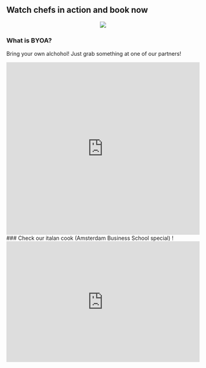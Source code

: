 ## Watch chefs in action and book now
<div style="width:100%;display: flex;align-items: center;justify-content: center;">
	
<img src="https://cm5ueq.dm2301.livefilestore.com/y4m3NPxrcb2G7NAuW3cH6cKP8SPufIG9Qp89DTrMyzjQ6ItRfL83aijmplS7vQKovVWksXBSu3MHaorUHTKOdehcxihYYkjn9tyvVxCuhJU2ta8kMPEhAOXcQwzPzTm323SQ313csNhDSRKxjcKJ5e-5eYO4N9b78G42MI_wMS0KCTvU8fDMtYYsVbTpo3WJdVFRSHN4MgMV9bkVVLmbMV78g?width=660&height=216&cropmode=none">
</div>

### What is BYOA?
Bring your own alchohol! Just grab something at one of our partners!
<div style="width:100%;display: flex;align-items: center;justify-content: center;">
<iframe src="https://www.google.com/maps/embed?pb=!1m16!1m12!1m3!1d19491.53600030314!2d4.8938147802279826!3d52.362404995604905!2m3!1f0!2f0!3f0!3m2!1i1024!2i768!4f13.1!2m1!1sgall+gall!5e0!3m2!1sen!2snl!4v1495999767815" width="600" height="450" frameborder="0" style="border:0" allowfullscreen></iframe>
</div>
### Check our italan cook (Amsterdam Business School special) !

<div style="width:100%;display: flex;align-items: center;justify-content: center;">
<iframe width="560" height="315" src="https://www.youtube.com/embed/F7mFjPisbqU?rel=0" frameborder="0" allowfullscreen></iframe>
</div>